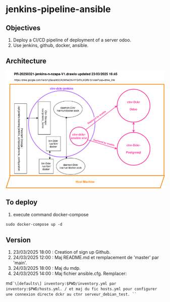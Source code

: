 # jenkins-pipeline-ansible

## Objectives

1. Deploy a CI/CD pipeline of deployment of a server odoo.
1. Use jenkins, github, docker, ansible.

## Architecture

![ ](img/PR-20250321-jenkins-n-nzapa-V1.drawio.png)

## To deploy

1. execute command docker-compose

```md
sudo docker-compose up -d

 ```

## Version

1. 23/03/2025 18:00 : Creation of sign up Github.
1. 24/03/2025 12:00 : Maj README.md et remplacement de 'master' par 'main'.
1. 24/03/2025 18:00 : Maj du mdp.
1. 24/03/2025 14:00 : Maj fichier ansible.cfg. Remplacer:

md``̀
\[defaults\] inventory:$PWD/inventory.yml par inventory:$PWD/hosts.yml. /
et maj du fic hosts.yml pour configurer une connexion directe dckr au ctnr serveur_debian_test.
`̀``
